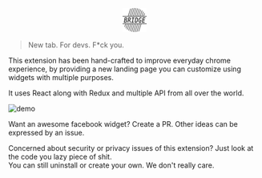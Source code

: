 <p align='center'>
  <img src='./templates/128.png' />
</p>

> New tab. For devs. F*ck you.

This extension has been hand-crafted to improve everyday chrome experience, by providing a new landing page you can customize
using widgets with multiple purposes.

It uses React along with Redux and multiple API from all over the world.

![demo](https://lh3.googleusercontent.com/HWzC_CHHyDtFn2T1xQzLtJ-TwogGt4sI8CL3lmEno0zEcvIHSpLo53qrgwMUA3ew43ahDH6T=s1280-h800-e365-rw)

Want an awesome facebook widget? Create a PR. Other ideas can be expressed by an issue.

Concerned about security or privacy issues of this extension? Just look at the code you lazy piece of shit.
<br>
You can still uninstall or create your own. We don't really care.

